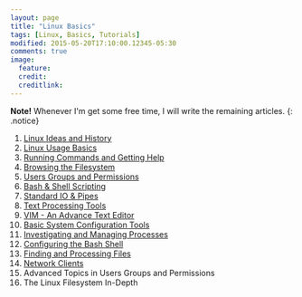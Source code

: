 ```yaml
---
layout: page
title: "Linux Basics"
tags: [Linux, Basics, Tutorials]
modified: 2015-05-20T17:10:00.12345-05:30
comments: true
image:
  feature:
  credit:
  creditlink:
---
```



**Note!** Whenever I'm get some free time, I will write the remaining articles.
{: .notice}

1. <a href="/linux/basics/linux-ideas-and-history/"> Linux Ideas and History </a>
2. <a href="/linux/basics/linux-usage-basics/"> Linux Usage Basics </a>
3. <a href="/linux/basics/running-commands-and-getting-help"> Running Commands and Getting Help</a>
4. <a href="/linux/basics/browsing-the-filesystem/"> Browsing the Filesystem </a>
5. <a href="/linux/basics/users-groups-and-permissions/"> Users Groups and Permissions </a>
6. <a href="/linux/basics/bash-and-shell-scripting/"> Bash & Shell Scripting </a>
7. <a href="/linux/basics/standard-io-and-pipes/"> Standard IO & Pipes </a>
8. <a href="/linux/basics/text-processing-tools"> Text Processing Tools </a>
9. <a href="/linux/basics/vim-an-advance-text-editor/"> VIM - An Advance Text Editor </a>
10. <a href="/linux/basics/basic-system-configuration-tools/"> Basic System Configuration Tools </a>
11. <a href="/linux/basics/investigating-and-managing-processes/"> Investigating and Managing Processes </a>
12. <a href="/linux/basics/configuring-the-bash-shell/"> Configuring the Bash Shell </a>
13. <a href="/linux/basics/finding-and-processing-files/"> Finding and Processing Files </a>
14. <a href="/linux/basics/network-clients/"> Network Clients </a>
15. Advanced Topics in Users Groups and Permissions
16. The Linux Filesystem In-Depth
